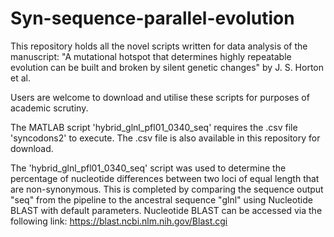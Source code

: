 # Syn-sequence-parallel-evolution
This repository holds all the novel scripts written for data analysis of the manuscript: "A mutational hotspot that determines highly repeatable evolution can be built and broken by silent genetic changes" by J. S. Horton et al.

Users are welcome to download and utilise these scripts for purposes of academic scrutiny.

The MATLAB script 'hybrid_glnl_pfl01_0340_seq' requires the .csv file 'syncodons2' to execute. The .csv file is also available in this repository for download.

The 'hybrid_glnl_pfl01_0340_seq' script was used to determine the percentage of nucleotide differences between two loci of equal length that are non-synonymous. This is completed by comparing the sequence output "seq" from the pipeline to the ancestral sequence "glnl" using Nucleotide BLAST with default parameters. Nucleotide BLAST can be accessed via the following link: https://blast.ncbi.nlm.nih.gov/Blast.cgi

